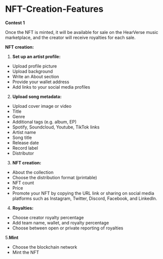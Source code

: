 # NFT-Creation-Features


**Contest 1**

Once the NFT is minted, it will be available for sale on the HearVerse music marketplace, and the creator will receive royalties for each sale.

**NFT creation:**

1. **Set up an artist profile:** 
- Upload profile picture
- Upload background
- Write an About section 
- Provide your wallet address 
- Add links to your social media profiles 

2. **Upload song metadata:** 

- Upload cover image or video
- Title
- Genre
- Additional tags (e.g. album, EP)
- Spotify, Soundcloud, Youtube, TikTok links
- Artist name
- Song title
- Release date
- Record label
- Distributor

3. **NFT creation:**
- About the collection
- Choose the distribution format (printable)
- NFT count
- Price
- Promote your NFT by copying the URL link or sharing on social media platforms such as Instagram, Twitter, Discord, Facebook, and LinkedIn.

4. **Royalties:**
- Choose creator royalty percentage
- Add team name, wallet, and royalty percentage
- Choose between open or private reporting of royalties

5.**Mint**
- Choose the blockchain network
- Mint the NFT



